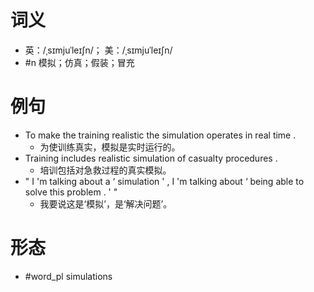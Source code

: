 # 词义
- 英：/ˌsɪmjuˈleɪʃn/； 美：/ˌsɪmjuˈleɪʃn/
- #n 模拟；仿真；假装；冒充
# 例句
- To make the training realistic the simulation operates in real time .
	- 为使训练真实，模拟是实时运行的。
- Training includes realistic simulation of casualty procedures .
	- 培训包括对急救过程的真实模拟。
- " I 'm talking about a ‘ simulation ' , I 'm talking about ‘ being able to solve this problem . ' "
	- 我要说这是‘模拟’，是‘解决问题’。
# 形态
- #word_pl simulations
